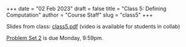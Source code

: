 +++
date = "02 Feb 2023"
draft = false
title = "Class 5: Defining Computation"
author = "Course Staff"
slug = "class5"
+++

Slides from class: [class5.pdf](https://www.dropbox.com/s/qebzsemfh75y8h3/class5.pdf?dl=0)
(video is available for students in collab)

[Problem Set 2](/problem-set-2-posted) is due Monday, 9:59pm.
